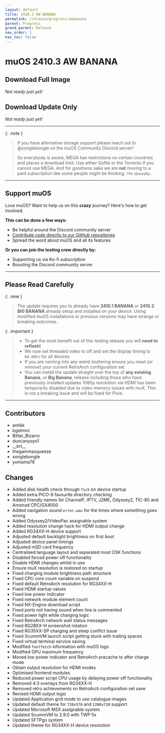 ```yaml
---
layout: default
title: 2410.3 AW BANANA
permalink: /release/progress/awbanana
parent: Progress
grand_parent: Release
nav_order: 1
has_toc: false
---
```


# muOS 2410.3 AW BANANA

## Download Full Image

_Not ready just yet!_

## Download Update Only

_Not ready just yet!_

<hr>

{: .note }
> If you have alternative storage support please reach out to @xonglebongle on the muOS Community Discord server!
>
> So everybody is aware, MEGA has restrictions on certain countries and places a download limit. Use either Gofile or
> the Torrents if you cannot use MEGA. And for goodness sake we are **not** moving to a paid subscription like some
> people might be thinking.  <small>_The absurdity..._</small>

<hr>

## Support muOS

Love muOS? Want to help us on this **crazy** journey? Here's how to get involved.

**This can be done a few ways:**

* Be helpful around the Discord community server
* [Contribute code directly to our GitHub repositories](https://github.com/MustardOS)
* Spread the word about muOS and all its features

**Or you can join the testing crew directly by:**

* Supporting us via Ko-fi subscription
* Boosting the Discord community server

<hr>

## Please Read Carefully

{: .new }
> The update requires you to already have **2410.1 BANANA** or **2410.2 BIG BANANA** already setup and installed
> on your device. Using modified muOS installations or previous versions may have strange or breaking outcomes.

{: .important }
> * To get the most benefit out of this testing release you will **need to reflash!**
> * We now set threaded video to off and set the display timing to `60.00hz` for all devices
> * If you are running into any weird stuttering ensure you reset (_or remove_) your current RetroArch configuration set
> * You can install the update straight over the top of **any existing Banana**, or **Big Banana**, release including
    those who have previously installed updates 1080p resolution via HDMI has been temporarily disabled due to video
    memory issues with muX. This is not a breaking issue and will be fixed for Pixie.

<hr>

## Contributors

* antikk
* bgelmini
* Bitter_Bizarro
* duncanyoyo1
* \_\_krt\_\_
* thegammasqueeze
* xonglebongle
* yomama78

## Changes

* Added disk health check through `fsck` on device startup
* Added extra PICO-8 favourite directory checking
* Added friendly names for ChannelF, IPTV, J2ME, Odyssey2, TIC-80 and Amstrad CPC/GX4000
* Added navigation sound `error.wav` for the times where something goes wrong
* Added Odyssey2/VideoPac assignable system
* Added resolution change hack for HDMI output change
* Added RG34XX-H device support
* Adjusted default backlight brightness on first boot
* Adjusted device panel timings
* Adjusted mSD card frequency
* Centralised language layout and separated most OSK functions
* Disabled forced power off functionality
* Disable HDMI changes whilst in use
* Ensure muX resolution is restored on startup
* Fixed charging module brightness path structure
* Fixed CPU core count variable on suspend
* Fixed default RetroArch resolution for RG34XX-H
* Fixed HDMI startup values
* Fixed low power indicator
* Fixed network module element count
* Fixed NX-Engine download script
* Fixed ports not having sound when line is commented
* Fixed power light while charging logic
* Fixed RetroArch network wait status messages
* Fixed RG28XX-H screenshot rotation
* Fixed RG35XX-SP charging and sleep conflict issue
* Fixed ScummVM launch script getting stuck with trailing spaces
* Fixed virtual terminal service saving
* Modified `fastfetch` information with muOS logo
* Modified GPU maximum frequency
* Moved low power indicator and RetroArch precache to after charge mode
* Obtain output resolution for HDMI modes
* Optimised frontend modules
* Reduced power script CPU usage by delaying power off functionality
* Removed 4:3 overlays from RG34XX-H
* Removed retro achievements on RetroArch configuration set save
* Revised HDMI output logic
* Updated Application grid mode to use catalogue images
* Updated default theme for `720x576` and `1280x720` support
* Updated Microsoft MSX assignable system
* Updated ScummVM to 2.9.0 with TWP fix
* Updated SFTPgo system
* Updated theme for RG34XX-H device resolution
